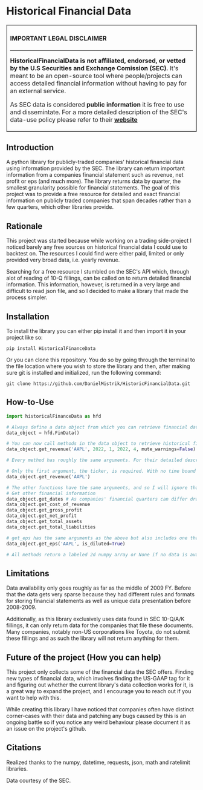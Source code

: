 # Historical Financial Data

<table border=1 cellpadding=20><tr><td>

####  IMPORTANT LEGAL DISCLAIMER 

---

 **HistoricalFinancialData is not affiliated, endorsed, or vetted by the U.S Securities
 and Exchange Comission (SEC).** 
It's meant to be an open-source tool where people/projects can access detailed financial
information without having to pay for an external service.

As SEC data is considered **public information** it is free to use and dissemintate.
For a more detailed description of the SEC's data-use policy please refer to their
**[website](https://www.sec.gov/privacy#dissemination)**

</td></tr></table>

## Introduction
A python library for publicly-traded companies' historical financial data using 
information provided by the SEC. The library can return important information from a 
companies financial statement such as revenue, net profit or eps (and much more).
The library returns data by quarter, the smallest granularity possible for financial 
statements. The goal of this project was to provide a free resource for detailed and
exact financial information on publicly traded companies that span decades rather 
than a few quarters, which other libraries provide.

## Rationale
This project was started because while working on a trading side-project I noticed
barely any free sources on historical financial data I could use to backtest on. The
resources I could find were either paid, limited or only provided very broad data, i.e.
yearly revenue. 

Searching for a free resource I stumbled on the SEC's API which, through alot of reading
of 10-Q fillings, can be called on to return detailed financial information. This information, 
however, is returned in a very large and difficult to read json file, and so I decided
to make a library that made the process simpler.

## Installation
To install the library you can either pip install it and then import it in 
your project like so:

`pip install HistoricalFinanceData`

Or you can clone this repository. You do so by going through the terminal to the
file location where you wish to store the library and then, after making sure git
is installed and initialized, run the following command:

`git clone https://github.com/DanielMistrik/HistoricFinancialData.git`
## How-to-Use
```python
import historicalFinanceData as hfd

# Always define a data object from which you can retrieve financial data
data_object = hfd.FinData()

# You can now call methods in the data object to retrieve historical financial information
data_object.get_revenue('AAPL', 2022, 1, 2022, 4, mute_warnings=False)

# Every method has roughly the same arguments. For their detailed description please refer to the method's docstring

# Only the first argument, the ticker, is required. With no time bound the function returns as much data as it can
data_object.get_revenue('AAPL')

# The other functions have the same arguments, and so I will ignore that part in their presentation
# Get other financial information
data_object.get_dates # As companies' financial quarters can differ dramatically from a normal calendar
data_object.get_cost_of_revenue
data_object.get_gross_profit
data_object.get_net_profit
data_object.get_total_assets
data_object.get_total_liabilities

# get_eps has the same arguments as the above but also includes one that determines which type of eps, basic or diluted, is returned
data_object.get_eps('AAPL', is_diluted=True)

# All methods return a labeled 2d numpy array or None if no data is available 
```

## Limitations
Data availability only goes roughly as far as the middle of 2009 FY. Before that the data 
gets very sparse because they had different rules and formats for storing financial 
statements as well as unique data presentation before 2008-2009.

Additionally, as this library exclusively uses data found in SEC 10-Q/A/K fillings, 
it can only return data for the companies that file these documents. Many companies,
notably non-US corporations like Toyota, do not submit these fillings and as such
the library will not return anything for them.

## Future of the project (How you can help)
This project only collects some of the financial data the SEC offers. Finding new 
types of financial data, which involves finding the US-GAAP tag for it and figuring
out whether the current library's data collection works for it, is a great way to 
expand the project, and I encourage you to reach out if you want to help with this.

While creating this library I have noticed that companies often have distinct corner-cases
with their data and patching any bugs caused by this is an ongoing battle so if you
notice any weird behaviour please document it as an issue on the project's github.

## Citations
Realized thanks to the numpy, datetime, requests, json, math and ratelimit libraries.

Data courtesy of the SEC.
